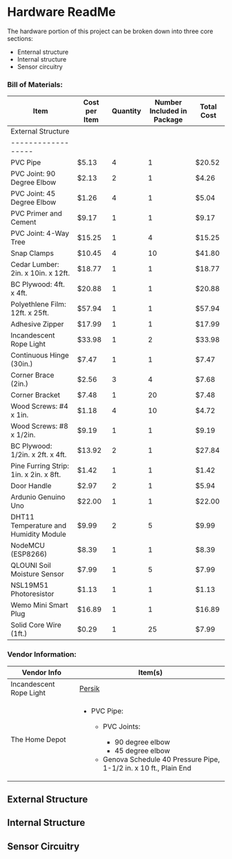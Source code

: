 # Hardware ReadMe
The hardware portion of this project can be broken down into three core sections:
* Enternal structure
* Internal structure
* Sensor circuitry

### Bill of Materials:
Item | Cost per Item | Quantity | Number Included in Package | Total Cost |
---- | ------------- | -------- | -------------------------- | ---------- |
 | External Structure | 
 | ------------------ |
PVC Pipe | $5.13 | 4 | 1 | $20.52
PVC Joint: 90 Degree Elbow | $2.13 | 2 | 1 | $4.26
PVC Joint: 45 Degree Elbow | $1.26 | 4 | 1 | $5.04
PVC Primer and Cement | $9.17 | 1 | 1 | $9.17
PVC Joint: 4-Way Tree | $15.25 | 1 | 4 | $15.25
Snap Clamps | $10.45 | 4 | 10 | $41.80
Cedar Lumber: 2in. x 10in. x 12ft. | $18.77 | 1 | 1 | $18.77
BC Plywood: 4ft. x 4ft. | $20.88 | 1 | 1 | $20.88
Polyethlene Film: 12ft. x 25ft. | $57.94 | 1 | 1 | $57.94
Adhesive Zipper | $17.99 | 1 | 1 | $17.99
Incandescent Rope Light | $33.98 | 1 | 2 | $33.98
Continuous Hinge (30in.) | $7.47 | 1 | 1 | $7.47
Corner Brace (2in.) | $2.56 | 3 | 4 | $7.68
Corner Bracket | $7.48 | 1 | 20 | $7.48
Wood Screws: #4 x 1in. | $1.18 | 4 | 10 | $4.72
Wood Screws: #8 x 1/2in. | $9.19 | 1 | 1 | $9.19
BC Plywood: 1/2in. x 2ft. x 4ft. | $13.92 | 2 | 1 | $27.84
Pine Furring Strip: 1in. x 2in. x 8ft. | $1.42 | 1 | 1 | $1.42
Door Handle | $2.97 | 2 | 1 | $5.94
Ardunio Genuino Uno | $22.00 | 1 | 1 | $22.00
DHT11 Temperature and Humidity Module | $9.99 | 2 | 5 | $9.99
NodeMCU (ESP8266) | $8.39 | 1 | 1 | $8.39
QLOUNI Soil Moisture Sensor | $7.99 | 1 | 5 | $7.99
NSL19M51 Photoresistor | $1.13 | 1 | 1 | $1.13
Wemo Mini Smart Plug | $16.89 | 1 | 1 | $16.89
Solid Core Wire (1ft.) | $0.29 | 1 | 25 | $7.99

### Vendor Information:
Vendor Info | Item(s)
----------- | -----------
Incandescent Rope Light | [Persik](https://persik.com/collections/rope-lights/products/persik-18-feet-red-rope-light-for-indoor-and-outdoor-use-pack-of-2-total-36-feet-length)
The Home Depot | <ul><li>PVC Pipe: </li><ul><li>PVC Joints: </li><ul><li>90 degree elbow</li><li>45 degree elbow</li></ul><li>Genova Schedule 40 Pressure Pipe, 1-1/2 in. x 10 ft., Plain End</li></ul></ul>


## External Structure


## Internal Structure


## Sensor Circuitry
